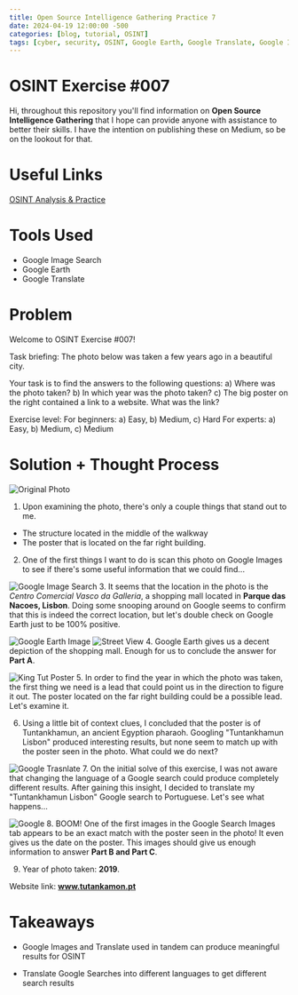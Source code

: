 ```yaml
---
title: Open Source Intelligence Gathering Practice 7
date: 2024-04-19 12:00:00 -500
categories: [blog, tutorial, OSINT]
tags: [cyber, security, OSINT, Google Earth, Google Translate, Google Image Search]
---
```


# OSINT Exercise #007

Hi, throughout this repository you'll find information on **Open Source Intelligence Gathering** that I hope can provide anyone with assistance to better their skills. I have the intention on publishing these on Medium, so be on the lookout for that.


# Useful Links
[OSINT Analysis & Practice](https://gralhix.com/)

# Tools Used

- Google Image Search
- Google Earth
- Google Translate


# Problem

Welcome to OSINT Exercise #007!

Task briefing:
The photo below was taken a few years ago in a beautiful city.

Your task is to find the answers to the following questions:
a) Where was the photo taken?
b) In which year was the photo taken?
c) The big poster on the right contained a link to a website. What was the link?



Exercise level:
For beginners: a) Easy, b) Medium, c) Hard
For experts: a) Easy, b) Medium, c) Medium

# Solution + Thought Process

![Original Photo](./osint-exercise-007-big-picture.png)
1. Upon examining the photo, there's only a couple things that stand out to me.
 - The structure located in the middle of the walkway
 - The poster that is located on the far right building.


2. One of the first things I want to do is scan this photo on Google Images to see if there's some useful information that we could find...

![Google Image Search](Google-image.PNG)
3. It seems that the location in the photo is the *Centro Comercial Vasco da Galleria*, a shopping mall located in **Parque das Nacoes, Lisbon**. Doing some snooping around on Google seems to confirm that this is indeed the correct location, but let's double check on Google Earth just to be 100% positive.


![Google Earth Image](./Googe-earth-view-1.PNG)
![Street View](./street-view-1.PNG)
4. Google Earth gives us a decent depiction of the shopping mall. Enough for us to conclude the answer for **Part A**.

![King Tut Poster](./tut.PNG)
5. In order to find the year in which the photo was taken, the first thing we need is a lead that could point us in the direction to figure it out. The poster located on the far right building could be a possible lead. Let's examine it.


6. Using a little bit of context clues, I concluded that the poster is of Tuntankhamun, an ancient Egyption pharaoh. Googling "Tuntankhamun Lisbon" produced interesting results, but none seem to match up with the poster seen in the photo. What could we do next?

![Google Trasnlate](./translate.PNG)
7. On the initial solve of this exercise, I was not aware that changing the language of a Google search could produce completely different results. After gaining this insight, I decided to translate my "Tuntankhamun Lisbon" Google search to Portuguese. Let's see what happens...

![Google](./proper-search.PNG)
8. BOOM! One of the first images in the Google Search Images tab appears to be an exact match with the poster seen in the photo! It even gives us the date on the poster. This images should give us enough information to answer **Part B and Part C**.


9. Year of photo taken: **2019**.


Website link: **www.tutankamon.pt**








# Takeaways


- Google Images and Translate used in tandem can produce meaningful results for OSINT


- Translate Google Searches into different languages to get different search results





